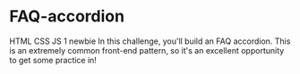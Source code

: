 # FAQ-accordion
HTML CSS JS 1 newbie In this challenge, you'll build an FAQ accordion. This is an extremely common front-end pattern, so it's an excellent opportunity to get some practice in!
